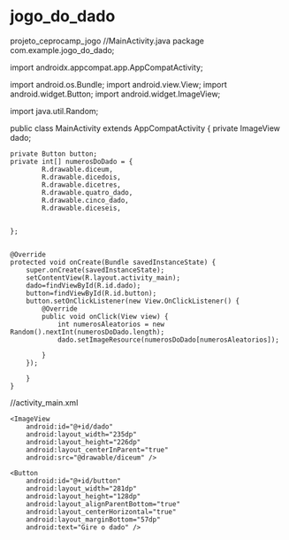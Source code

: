 # jogo_do_dado
projeto_ceprocamp_jogo
//MainActivity.java
package com.example.jogo_do_dado;

import androidx.appcompat.app.AppCompatActivity;

import android.os.Bundle;
import android.view.View;
import android.widget.Button;
import android.widget.ImageView;

import java.util.Random;

public class MainActivity extends AppCompatActivity {
    private ImageView dado;

    private Button button;
    private int[] numerosDoDado = {
            R.drawable.diceum,
            R.drawable.dicedois,
            R.drawable.dicetres,
            R.drawable.quatro_dado,
            R.drawable.cinco_dado,
            R.drawable.diceseis,


    };


    @Override
    protected void onCreate(Bundle savedInstanceState) {
        super.onCreate(savedInstanceState);
        setContentView(R.layout.activity_main);
        dado=findViewById(R.id.dado);
        button=findViewById(R.id.button);
        button.setOnClickListener(new View.OnClickListener() {
            @Override
            public void onClick(View view) {
                int numerosAleatorios = new Random().nextInt(numerosDoDado.length);
                dado.setImageResource(numerosDoDado[numerosAleatorios]);

            }
        });

        }
    }

//activity_main.xml
<?xml version="1.0" encoding="utf-8"?>
<RelativeLayout xmlns:android="http://schemas.android.com/apk/res/android"
    xmlns:app="http://schemas.android.com/apk/res-auto"
    xmlns:tools="http://schemas.android.com/tools"
    android:layout_width="match_parent"
    android:layout_height="match_parent"
    android:background="@color/black"
    tools:context=".MainActivity">

    <ImageView
        android:id="@+id/dado"
        android:layout_width="235dp"
        android:layout_height="226dp"
        android:layout_centerInParent="true"
        android:src="@drawable/diceum" />

    <Button
        android:id="@+id/button"
        android:layout_width="281dp"
        android:layout_height="128dp"
        android:layout_alignParentBottom="true"
        android:layout_centerHorizontal="true"
        android:layout_marginBottom="57dp"
        android:text="Gire o dado" />


</RelativeLayout>
